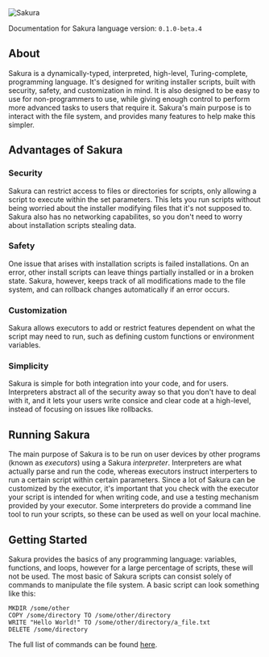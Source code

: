<img alt="Sakura" id="readme-logo" src="/images/logo_text.png"/>

<p id="lang-ver">Documentation for Sakura language version: <code>0.1.0-beta.4</code></p>

## About

Sakura is a dynamically-typed, interpreted, high-level, Turing-complete, programming language. It's designed for writing installer scripts, built with security, safety, and customization in mind. It is also designed to be easy to use for non-programmers to use, while giving enough control to perform more advanced tasks to users that require it. Sakura's main purpose is to interact with the file system, and provides many features to help make this simpler.

## Advantages of Sakura

### Security

Sakura can restrict access to files or directories for scripts, only allowing a script to execute within the set parameters. This lets you run scripts without being worried about the installer modifying files that it's not supposed to. Sakura also has no networking capabilites, so you don't need to worry about installation scripts stealing data. 

### Safety

One issue that arises with installation scripts is failed installations. On an error, other install scripts can leave things partially installed or in a broken state. Sakura, however, keeps track of all modifications made to the file system, and can rollback changes automatically if an error occurs.

### Customization

Sakura allows executors to add or restrict features dependent on what the script may need to run, such as defining custom functions or environment variables.

### Simplicity

Sakura is simple for both integration into your code, and for users. Interpreters abstract all of the security away so that you don't have to deal with it, and it lets your users write consice and clear code at a high-level, instead of focusing on issues like rollbacks.

## Running Sakura

The main purpose of Sakura is to be run on user devices by other programs (known as *executors*) using a Sakura *interpreter*. Interpreters are what actually parse and run the code, whereas executors instruct interperters to run a certain script within certain parameters. Since a lot of Sakura can be customized by the executor, it's important that you check with the executor your script is intended for when writing code, and use a testing mechanism provided by your executor. Some interpreters do provide a command line tool to run your scripts, so these can be used as well on your local machine.

## Getting Started

Sakura provides the basics of any programming language: variables, functions, and loops, however for a large percentage of scripts, these will not be used. The most basic of Sakura scripts can consist solely of commands to manipulate the file system. A basic script can look something like this:

```ska
MKDIR /some/other
COPY /some/directory TO /some/other/directory
WRITE "Hello World!" TO /some/other/directory/a_file.txt
DELETE /some/directory
```

The full list of commands can be found [here](/commands).
